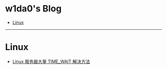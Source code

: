 
w1da0's Blog
=== 

- [Linux](#Linux)

---

# Linux 

* [Linux 服务器大量 TIME_WAIT 解决方法](https://github.com/w1da0/MyBlog/issues/1)
